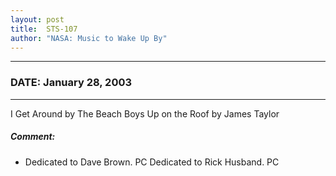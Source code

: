 ```yaml
---
layout: post
title:  STS-107
author: "NASA: Music to Wake Up By"
---
```


----
### DATE: January 28, 2003
----
I Get Around by The Beach Boys
Up on the Roof by James Taylor

##### Comment:
* Dedicated to Dave Brown. PC
Dedicated to Rick Husband. PC
